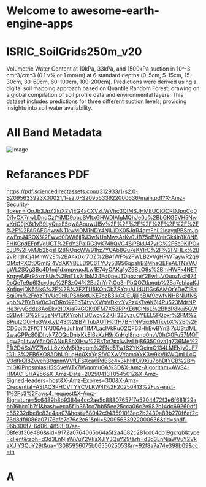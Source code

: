 # Welcome to awesome-earth-engine-apps

# ISRIC_SoilGrids250m_v20
Volumetric Water Content at 10kPa, 33kPa, and 1500kPa suction in 10^-3 cm^3/cm^3 (0.1 v% or 1 mm/m) at 6 standard depths (0-5cm, 5-15cm, 15-30cm, 30-60cm, 60-100cm, 100-200cm). Predictions were derived using a digital soil mapping approach based on Quantile Random Forest, drawing on a global compilation of soil profile data and environmental layers. This dataset includes predictions for three different suction levels, providing insights into soil water availability.

# All Band Metadata
![image](https://github.com/user-attachments/assets/195376d4-e9db-476f-ac6f-6710892e15a7)


# Refarances PDF 
https://pdf.sciencedirectassets.com/312933/1-s2.0-S2095633923X00021/1-s2.0-S2095633922000636/main.pdf?X-Amz-Security-Token=IQoJb3JpZ2luX2VjEG4aCXVzLWVhc3QtMSJHMEUCIQCRDJpoCq00j1vCX7nwLDnqCztYiMD9pbcSVItxGHWDlAIgMQhJe0J%2BbGKG5VH5NwvKriO9jK6t1vB9LyQasE5qw8AquwUI5v%2F%2F%2F%2F%2F%2F%2F%2F%2F%2FARAFGgwwNTkwMDM1NDY4NjUiDK05JqR4qmFhL2leayqPBSmJpzwEmJ4ROX%2Fwvd0DWi6jjRJ3wNUnMwsArKv0UB75oBWqjrGk4Ir8K8NBFHKGpdEFpfVgUGT%2FdY2PaIRG3yK74hQVG4SiPBkU47yrG%2F5e9KiPOkcJU%2FyMJb2bgsH28NOgcWW91hz7YOAb8Gu7eKYIrC%2F%2F9HLx%2B2vRlrdhCj4MmW2E%2BA4x0xr7OZ%2BAfWF%2FWLB2vVgHPWTaywR2q6OMxfPXOtDGmiSi4VdAKYBLLD9C6TYUy5B956qpahB2MhaQEFeALTNYWJgWL2SQg3Bc4D1mj1dxmpvuoJLw1E74yOAKg1yZ9BzO9s%2BmHWFk4NETKrgyyMPr95xmFUs%2FnTLs7r1bM34Fd0peJT0pbzreY2EwIiLVOuozNcNl749oQeTe9p6I3cyJbg%2F3zQ4%2Ba2nYr7tOo3nPbQOZtkmqb%2Ba7ebIaaKJXnfipyjDK65ikG%2F%2B%2F2TU5KOhGbZSYquALidUI1Gs6AMOrYDeZ1EaiSqi0m%2FrqzTfVUe9HUPSh8otUKE7czB3IkGOEUjIlipBAf9ewfvNHBNlJfNSvpb%2BYBpV0c3gTtRn%2FpT4tvyXWgVDktcYyPz4sTvAK6j4Pu523MdrNPHe3rvyBddz8AoEkv2IOXiaRkGGKt0FM7X53RPKE6tClNsL%2BhzP8kuj5QWd2BwFlG%2F55zNV1BfXYrohTUCwov2ZKH323yzuCYEEL5FQbxr%2FM%2BPiutzO0iHp3WxLyD4S%2BB7ITubAUTHctfH7BFnNV5ix8MTcvbX%2B%2FCD6pj%2FfCTN7J06AeJuhlmtTIM7LacIVkRuO2QF63HhEwBYn2I7sUStdML2waGPPc80jDhyk7ZDGpDnjxKkEI6sXzH9rXnHgl8nqnp0nvV0htX0Fu57MQTLgw2pLtvwY6sQGANuBShXIHw%2BsTxt7pxlwJwLhj8635C0va1gZ36Me%2F1t2D4SsWZ7IwLL6vXyM5j9xgqm%2FNd5Tw1S2YKQeimO134LMENjv0uF7tG1L3%2FB6XO8ADhU9LqHc0XxYgSfVCXwVYamoYxK3w9kVIKWQmLLcQV3dfkQI8ZvyenB9qpmWVfLFSXca6PdB3c4x3khHfUi9Xiu7bhDtYCB%2BmmIGKiPnpsmIasH5S5veWTx7lWqomuGA%3D&X-Amz-Algorithm=AWS4-HMAC-SHA256&X-Amz-Date=20250413T054501Z&X-Amz-SignedHeaders=host&X-Amz-Expires=300&X-Amz-Credential=ASIAQ3PHCVTYYCVLKW4I%2F20250413%2Fus-east-1%2Fs3%2Faws4_request&X-Amz-Signature=5c6489b8b9384e4cc2ae5c88807657f7e5204472f3e6f681f29abb16bcc1b7f1&hash=eca5f1b361cc7bb55ee25cca06c2e982b14dc69260df1c66232dbe8c83e4aa07&host=68042c943591013ac2b2430a89b270f6af2c76d8dfd086a07176afe7c76c2c61&pii=S2095633922000636&tid=spdf-96b300f7-6d06-4893-97aa-08fe3f36e486&sid=9172a0764065b64a5f2a4682c281cd04cb19gxrqb&type=client&tsoh=d3d3LnNjaWVuY2VkaXJlY3QuY29t&rh=d3d3LnNjaWVuY2VkaXJlY3QuY29t&ua=13085956075b0655025053&rr=92f8a7a74e398b09&cc=in

# A
